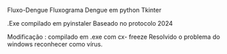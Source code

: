 Fluxo-Dengue
Fluxograma Dengue em python Tkinter

.Exe compilado em pyinstaler Baseado no protocolo 2024

Modificação : compilado em .exe com cx- freeze
Resolvido o problema do windows reconhecer como vírus.
